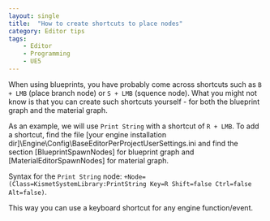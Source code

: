 ```yaml
---
layout: single
title:  "How to create shortcuts to place nodes"
category: Editor tips
tags:
    - Editor
    - Programming
    - UE5
---
```


When using blueprints, you have probably come across shortcuts such as `B + LMB` (place branch node) or `S + LMB` (squence node). What you might not know is that you can create such shortcuts yourself - for both the blueprint graph and the material graph.

As an example, we will use `Print String` with a shortcut of `R + LMB`. To add a shortcut, find the file [your engine installation dir]\Engine\Config\BaseEditorPerProjectUserSettings.ini and find the section [BlueprintSpawnNodes] for blueprint graph and [MaterialEditorSpawnNodes] for material graph. 

Syntax for the `Print String` node: `+Node=(Class=KismetSystemLibrary:PrintString Key=R Shift=false Ctrl=false Alt=false)`. 

This way you can use a keyboard shortcut for any engine function/event.